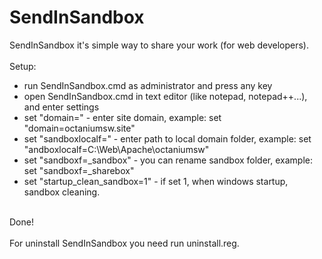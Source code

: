 # SendInSandbox<br/>
SendInSandbox it's simple way to share your work (for web developers).<br/>
<br/>
Setup:<br/>
- run SendInSandbox.cmd as administrator and press any key<br/>
- open SendInSandbox.cmd in text editor (like notepad, notepad++...), and enter settings<br/>
- set "domain=" - enter site domain, example: set "domain=octaniumsw.site"<br/>
- set "sandboxlocalf=" - enter path to local domain folder, example: set "andboxlocalf=C:\Web\Apache\octaniumsw"<br/>
- set "sandboxf=_sandbox" - you can rename sandbox folder, example: set "sandboxf=_sharebox"<br/>
- set "startup_clean_sandbox=1" - if set 1, when windows startup, sandbox cleaning.<br/>
<br/>
Done!<br/>
<br/>
For uninstall SendInSandbox you need run uninstall.reg.

